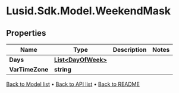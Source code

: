 # Lusid.Sdk.Model.WeekendMask

## Properties

Name | Type | Description | Notes
------------ | ------------- | ------------- | -------------
**Days** | [**List&lt;DayOfWeek&gt;**](DayOfWeek.md) |  | 
**VarTimeZone** | **string** |  | 

[Back to Model list](../README.md#documentation-for-models) &#8226; [Back to API list](../README.md#documentation-for-api-endpoints) &#8226; [Back to README](../README.md)

